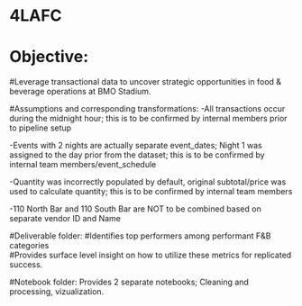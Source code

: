 # 4LAFC

# Objective:
#Leverage transactional data to uncover strategic opportunities in food & beverage operations at BMO Stadium.


#Assumptions and corresponding transformations:
-All transactions occur during the midnight hour; this is to be confirmed by internal members prior to pipeline setup 

-Events with 2 nights are actually separate event_dates; Night 1 was assigned to the day prior from the dataset; this is to be confirmed by internal team members/event_schedule

-Quantity was incorrectly populated by default, original subtotal/price was used to calculate quantity; this is to be confirmed by internal team members

-110 North Bar and 110 South Bar are NOT to be combined based on separate vendor ID and Name

#Deliverable folder:
#Identifies top performers among performant F&B categories  
#Provides surface level insight on how to utilize these metrics for replicated success.

#Notebook folder: 
Provides 2 separate notebooks; Cleaning and processing, vizualization.  

